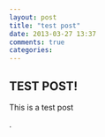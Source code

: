 ```yaml
---
layout: post
title: "test post"
date: 2013-03-27 13:37
comments: true
categories: 
---
```


<h2>TEST POST!</h2>
<p>This is a test post</p>.